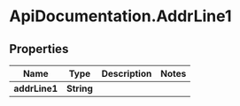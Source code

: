 # ApiDocumentation.AddrLine1

## Properties
Name | Type | Description | Notes
------------ | ------------- | ------------- | -------------
**addrLine1** | **String** |  | 
